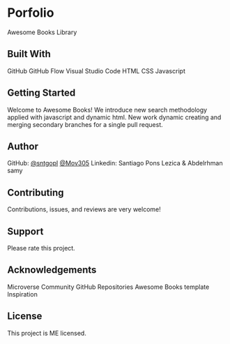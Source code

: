 # Porfolio
  Awesome Books Library

## Built With
 GitHub
 GitHub Flow
 Visual Studio Code
 HTML
 CSS
 Javascript

## Getting Started
 Welcome to Awesome Books! We introduce new search methodology applied with javascript and dynamic html. New work dynamic creating and merging secondary branches for a single pull request. 

## Author
 GitHub:
  [@sntgopl](https://github.com/sntgopl) 
  [@Mov305](https://github.com/Mov305)
 Linkedin: Santiago Pons Lezica & Abdelrhman samy

## Contributing
 Contributions, issues, and reviews are very welcome!

## Support
 Please rate this project.

## Acknowledgements
 Microverse Community
 GitHub Repositories
 Awesome Books template
 Inspiration

## License
 This project is ME licensed.